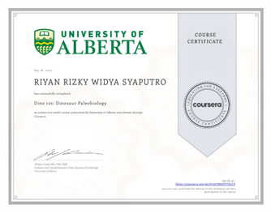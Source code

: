![](https://raw.githubusercontent.com/RiyanRIS/sertifikat/master/coursera/Dino%20101%3A%20Dinosaur%20Paleobiology/Coursera-Dino%20101_%20Dinosaur%20Paleobiology_page-0001.jpg)